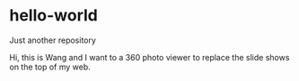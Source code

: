 # hello-world
Just another repository

Hi, this is Wang and I want to a 360 photo viewer to replace the slide shows on the top of my web.
